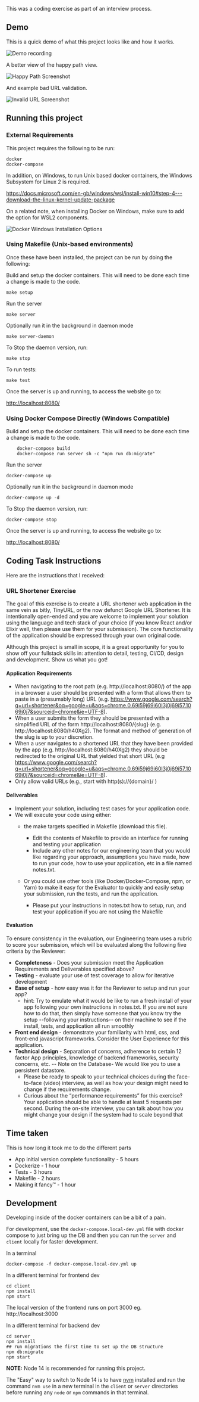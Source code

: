 This was a coding exercise as part of an interview process.

## Demo

This is a quick demo of what this project looks like and how it works.

![Demo recording](https://github.com/jaydlawrence/coding-test-url-shortener/blob/master/media/demo.gif?raw=true)

A better view of the happy path view.

![Happy Path Screenshot](https://github.com/jaydlawrence/coding-test-url-shortener/blob/master/media/happy-path.png?raw=true)

And example bad URL validation.

![Invalid URL Screenshot](https://github.com/jaydlawrence/coding-test-url-shortener/blob/master/media/invalid-url.png?raw=true)

## Running this project

### External Requirements

This project requires the following to be run:
```
docker
docker-compose
```

In addition, on Windows, to run Unix based docker containers, the Windows Subsystem for Linux 2 is required.

https://docs.microsoft.com/en-gb/windows/wsl/install-win10#step-4---download-the-linux-kernel-update-package

On a related note, when installing Docker on Windows, make sure to add the option for WSL2 components.

![Docker Windows Installation Options](https://github.com/jaydlawrence/coding-test-url-shortener/blob/master/media/docker-windows-options.png?raw=true)

### Using Makefile (Unix-based environments)

Once these have been installed, the project can be run by doing the following:

Build and setup the docker containers. This will need to be done each time a change is made to the code.
```
make setup
```

Run the server
```
make server
```
Optionally run it in the background in daemon mode
```
make server-daemon
```
To Stop the daemon version, run:
```
make stop
```

To run tests:
```
make test
```

Once the server is up and running, to access the website go to:

[http://localhost:8080/](http://localhost:8080/)

### Using Docker Compose Directly (Windows Compatible)

Build and setup the docker containers. This will need to be done each time a change is made to the code.

```
	docker-compose build
	docker-compose run server sh -c "npm run db:migrate"
```

Run the server
```
docker-compose up
```
Optionally run it in the background in daemon mode
```
docker-compose up -d
```
To Stop the daemon version, run:
```
docker-compose stop
```

Once the server is up and running, to access the website go to:

[http://localhost:8080/](http://localhost:8080/)

## Coding Task Instructions

Here are the instructions that I received:

### URL Shortener Exercise

The goal of this exercise is to create a URL shortener web application in the same vein as bitly, TinyURL, or the now defunct Google URL Shortener.
It is intentionally open-ended and you are welcome to implement your solution using the language and tech stack of your choice (if you know React and/or Elixir well, then please use them for your submission).
The core functionality of the application should be expressed through your own original code. 

Although this project is small in scope, it is a great opportunity for you to show off your fullstack skills in: attention to detail, testing, CI/CD, design and development. Show us what you got!

#### Application Requirements

* When navigating to the root path (e.g. http://localhost:8080/) of the app in a browser a user should be presented with a form that allows them to paste in a (presumably long) URL (e.g. https://www.google.com/search?q=url+shortener&oq=google+u&aqs=chrome.0.69i59j69i60l3j0j69i57.1069j0j7&sourceid=chrome&ie=UTF-8).
* When a user submits the form they should be presented with a simplified URL of the form http://localhost:8080/{slug} (e.g. http://localhost:8080/h40Xg2). The format and method of generation of the slug is up to your discretion.
* When a user navigates to a shortened URL that they have been provided by the app (e.g. http://localhost:8080/h40Xg2) they should be redirected to the original URL that yielded that short URL (e.g https://www.google.com/search?q=url+shortener&oq=google+u&aqs=chrome.0.69i59j69i60l3j0j69i57.1069j0j7&sourceid=chrome&ie=UTF-8).
* Only allow valid URLs (e.g., start with http(s)://{domain}/ )

#### Deliverables

* Implement your solution, including test cases for your application code.
* We will execute your code using either:
  * the make targets specified in Makefile (download this file). 
    * Edit the contents of Makefile to provide an interface for running and testing your application
    * Include any other notes for our engineering team that you would like regarding your approach, assumptions you have made, how to run your code, how to use your application, etc in a file named notes.txt.

  * Or you could use other tools (like Docker/Docker-Compose, npm, or Yarn) to make it easy for the Evaluator to quickly and easily setup your submission, run the tests, and run the application. 
    * Please put your instructions in notes.txt how to setup, run, and test your application if you are not using the Makefile

#### Evaluation
To ensure consistency in the evaluation, our Engineering team uses a rubric to score your submission, which will be evaluated along the following five criteria by the Reviewer:
* **Completeness** - Does your submission meet the Application Requirements and Deliverables specified above?
* **Testing** - evaluate your use of test coverage to allow for iterative development
* **Ease of setup** - how easy was it for the Reviewer to setup and run your app?
  * hint: Try to emulate what it would be like to run a fresh install of your app following your own instructions in  notes.txt.  If you are not sure how to do that, then simply have someone that you know try the setup --following your instructions-- on their machine to see if the install, tests, and application all run smoothly 
* **Front end design** - demonstrate your familiarity with html, css, and front-end javascript frameworks. Consider the User Experience for this application.
* **Technical design** - Separation of concerns, adherence to certain 12 factor App principles, knowledge of backend frameworks, security concerns, etc. -- Note on the Database- We would like you to use a persistent datastore. 
  * Please be ready to speak to your technical choices during the face-to-face (video) interview, as well as how your design might need to change if the requirements change.
  * Curious about the “performance requirements” for this exercise? Your application should be able to handle at least 5 requests per second. During the on-site interview, you can talk about how you might change your design if the system had to scale beyond that

## Time taken

This is how long it took me to do the different parts


* App initial version complete functionality - 5 hours
* Dockerize - 1 hour
* Tests - 3 hours
* Makefile - 2 hours
* Making it fancy™ - 1 hour


## Development

Developing inside of the docker containers can be a bit of a pain.

For development, use the `docker-compose.local-dev.yml` file with docker compose to just bring up the DB and then you can run the `server` and `client` locally for faster development.

In a terminal

```
docker-compose -f docker-compose.local-dev.yml up
```

In a different terminal for frontend dev

```
cd client
npm install
npm start
```
The local version of the frontend runs on port 3000
eg. http://localhost:3000

In a different terminal for backend dev

```
cd server
npm install
## run migrations the first time to set up the DB structure
npm db:migrate
npm start
```

**NOTE:** Node 14 is recommended for running this project.

The "Easy" way to switch to Node 14 is to have [nvm](https://github.com/nvm-sh/nvm) installed and run the command `nvm use` in a new terminal in the `client` or `server` directories before running any `node` or `npm` commands in that terminal.